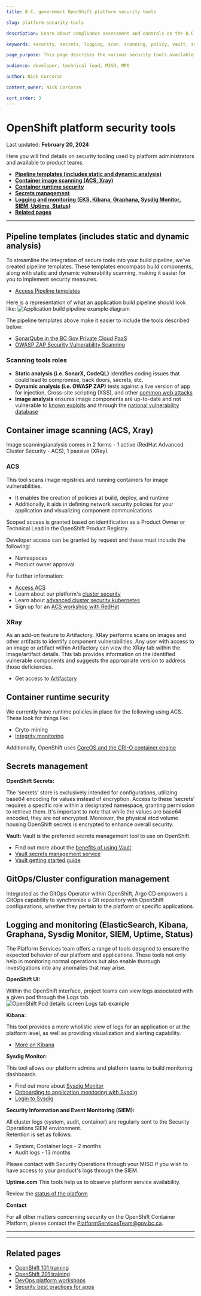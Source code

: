 ```yaml
---
title: B.C. government OpenShift platform security tools

slug: platform-security-tools

description: Learn about compliance assessment and controls on the B.C. Government OpenShift Private Cloud Platform as a Service.

keywords: security, secrets, logging, scan, scanning, policy, vault, sysdig, hashicorp

page_purpose: This page describes the various security tools available on the platform

audience: developer, technical lead, MISO, MPO

author: Nick Corcoran 

content_owner: Nick Corcoran

sort_order: 3
---
```

# OpenShift platform security tools
Last updated: **February 20, 2024**

Here you will find details on security tooling used by platform administrators and available to product teams.

* [**Pipeline templates (includes static and dynamic analysis)**](#pipeline-templates-includes-static-and-dynamic-analysis)
* [**Container image scanning (ACS, Xray)**](#container-image-scanning-acs-xray)
* [**Container runtime security**](#container-runtime-security)
* [**Secrets management**](#secrets-management)
* [**Logging and monitoring (EKS, Kibana, Graphana, Sysdig Monitor, SIEM, Uptime, Status)**](#logging-and-monitoring-eks-kibana-graphana-sysdig-monitor-siem-uptime-status)
* [**Related pages**](#other-important-considerations)

<!-- ### End of "On this page" --> 
---

## Pipeline templates (includes static and dynamic analysis)

To streamline the integration of secure tools into your build pipeline, we've created pipeline templates. These templates encompass build components, along with static and dynamic vulnerability scanning, making it easier for you to implement security measures.

* [Access Pipeline templates](https://github.com/bcgov/Security-pipeline-templates/)

Here is a representation of what an application build pipeline should look like:
![Application build pipeline example diagram](../../images/PipelineSecurity.png)

The pipeline templates above make it easier to include the tools described below:

* [SonarQube in the BC Gov Private Cloud PaaS](../reusable-code-and-services/reusable-services-list.md#sonarqube-in-the-bc-gov-private-cloud-paas)
* [OWASP ZAP Security Vulnerability Scanning](../reusable-code-and-services/reusable-services-list.md#owasp-zap-security-vulnerability-scanning)

### Scanning tools roles 

* **Static analysis (i.e. SonarX, CodeQL)** identifies coding issues that could lead to compromise, back doors, secrets, etc.
* **Dynamic analysis (i.e. OWASP ZAP)** tests against a live version of app for injection, Cross-site scripting (XSS), and other [common web attacks](https://owasp.org/www-project-top-ten/)
* **Image analysis** ensures image components are up-to-date and not vulnerable to [known exploits](https://cve.mitre.org/) and through the  [national vulnerability database](https://nvd.nist.gov/)

## Container image scanning (ACS, Xray)
Image scanning/analysis comes in 2 forms - 1 active (RedHat Advanced Cluster Security - ACS), 1 passive (XRay).

### ACS

This tool scans image registries and running containers for image vulnerabilities.

* It enables the creation of policies at build, deploy, and runtime
* Additionally, it aids in defining network security policies for your application and visualizing component communications

Scoped access is granted based on identification as a Product Owner or Technical Lead in the OpenShift Product Registry.  

Developer access can be granted by request and these must include the following:

- Namespaces
- Product owner approval

For further information:

* [Access ACS](https://acs.developer.gov.bc.ca)
* Learn about our platform's [cluster security](https://digital.gov.bc.ca/delivery/cloud/private/products-tools/cluster-security/)
* Learn about [advanced cluster security kubernetes](https://www.redhat.com/en/technologies/cloud-computing/openshift/advanced-cluster-security-kubernetes)
* Sign up for an [ACS workshop with RedHat](https://redhat-scholars.github.io/acs-workshop/acs-workshop/index.html)

### XRay

As an add-on feature to Artifactory, XRay performs scans on images and other artifacts to identify component vulnerabilities. Any user with access to an image or artifact within Artifactory can view the XRay tab within the image/artifact details. This tab provides information on the identified vulnerable components and suggests the appropriate version to address those deficiencies.

 * Get access to [Artifactory](https://artifacts.developer.gov.bc.ca/ui/login/)

## Container runtime security

We currently have runtime policies in place for the following using ACS.  These look for things like:

* Cryto-mining
* [Integrity monitoring](https://docs.openshift.com/acs/3.66/operating/manage-security-policies.html)

Additionally, OpenShift uses [CoreOS and the CRI-O container engine](https://docs.openshift.com/container-platform/4.10/architecture/architecture-rhcos.html)

## Secrets management
**OpenShift Secrets:**

The 'secrets' store is exclusively intended for configurations, utilizing base64 encoding for values instead of encryption. Access to these 'secrets' requires a specific role within a designated namespace, granting permission to retrieve them. It's important to note that while the values are base64 encoded, they are not encrypted. Moreover, the physical etcd volume housing OpenShift secrets is encrypted to enhance overall security.

**Vault:**
Vault is the preferred secrets management tool to use on OpenShift.

* Find out more about the [benefits of using Vault](https://digital.gov.bc.ca/delivery/cloud/private/products-tools/vault/)
* [Vault secrets management service](../secrets-management/vault-secrets-management-service.md)
* [Vault getting started guide](../secrets-management/vault-getting-started-guide.md)

## GitOps/Cluster configuration management

Integrated as the GitOps Operator within OpenShift, Argo CD empowers a GitOps capability to synchronize a Git repository with OpenShift configurations, whether they pertain to the platform or specific applications. 

## Logging and monitoring (ElasticSearch, Kibana, Graphana, Sysdig Monitor, SIEM, Uptime, Status)

The Platform Services team offers a range of tools designed to ensure the expected behavior of our platform and applications. These tools not only help in monitoring normal operations but also enable thorough investigations into any anomalies that may arise.

**OpenShift UI:**

Within the OpenShift interface, project teams can view logs associated with a given pod through the Logs tab.  
![OpenShift Pod details screen Logs tab example](../../images/openshift-pod-details-logs-tab-example.jpg)

**Kibana:**

This tool provides a more wholistic view of logs for an application or at the platform level, as well as providing visualization and alerting capability.

* [More on Kibana](https://kibana-openshift-logging.apps.silver.devops.gov.bc.ca/)

**Sysdig Monitor:**

This tool allows our platform admins and platform teams to build monitoring dashboards.

- Find out more about [Sysdig Monitor](https://digital.gov.bc.ca/delivery/cloud/private/products-tools/sysdig/)
- [Onboarding to application monitoring with Sysdig](../app-monitoring/sysdig-monitor-onboarding.md)
- [Login to Sysdig](https://app.sysdigcloud.com/#/login)

**Security Information and Event Monitoring (SIEM):**

All cluster logs (system, audit, container) are regularly sent to the Security Operations SIEM environment.  
Retention is set as follows:

- System, Container logs - 2 months
- Audit logs - 13 months

Please contact with Security Operations through your MISO if you wish to have access to your product's logs through the SIEM.  

**Uptime.com**
This tools help us to observe platform service availability.

Review the [status of the platform](https://status.developer.gov.bc.ca/)

**Contact**

For all other matters concerning security on the OpenShift Container Platform, please contact the [PlatformServicesTeam@gov.bc.ca](mailto:PlatformServicesTeam@gov.bc.ca).

---
---
## Related pages

* [OpenShift 101 training](https://digital.gov.bc.ca/delivery/cloud/private/support/openshift-101/)
* [OpenShift 201 training](https://digital.gov.bc.ca/delivery/cloud/private/support/openshift-201/)
* [DevOps platform workshops](https://github.com/bcgov/devops-platform-workshops)
* [Security best practices for apps](../security-and-privacy-compliance/security-best-practices-for-apps.md)


